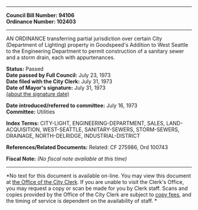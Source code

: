 * * * * *  
  
**Council Bill Number: [](#h0)[](#h2)94106**   
**Ordinance Number: 102403**  
  
* * * * *  
  
AN ORDINANCE transferring partial jurisdiction over certain City (Department of Lighting) property in Goodspeed's Addition to West Seattle to the Engineering Department to permit construction of a sanitary sewer and a storm drain, each with appurtenances.  
  
**Status:** Passed   
**Date passed by Full Council:** July 23, 1973   
**Date filed with the City Clerk:** July 31, 1973   
**Date of Mayor's signature:** July 31, 1973   
[(about the signature date)](/~public/approvaldate.htm)   
  
  
**Date introduced/referred to committee:** July 16, 1973   
**Committee:** Utilities   
  
**Index Terms:** CITY-LIGHT, ENGINEERING-DEPARTMENT, SALES, LAND-ACQUISITION, WEST-SEATTLE, SANITARY-SEWERS, STORM-SEWERS, DRAINAGE, NORTH-DELRIDGE, INDUSTRIAL-DISTRICT  
  
**References/Related Documents:** Related: CF 275986, Ord 100743  
  
**Fiscal Note:** *(No fiscal note available at this time)*  
  
* * * * *  
  
*No text for this document is available on-line. You may view this document at [the Office of the City Clerk](http://www.seattle.gov/leg/clerk/contactUs.htm). If you are unable to visit the Clerk's Office, you may request a copy or scan be made for you by Clerk staff. Scans and copies provided by the Office of the City Clerk are subject to [copy fees](http://clerk.seattle.gov/~public/clerkfees.htm), and the timing of service is dependent on the availability of staff. *  
  
  
